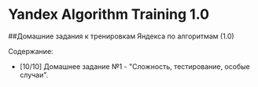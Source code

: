 # Yandex Algorithm Training 1.0
##Домашние задания к тренировкам Яндекса по алгоритмам (1.0)

<p align="justify">Содержание:</p>
<ul>
  <li>[10/10] Домашнее задание №1 - "Сложность, тестирование, особые случаи".</li>
</ul>
